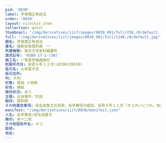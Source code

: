 ```yaml
---
pid: '0030'
label: 芋喰僧正魚説法
order: '0030'
layout: nishikie_item
collection: qatar
thumbnail: "/img/derivatives/iiif/images/0030_001/full/250,/0/default.jpg"
full: "/img/derivatives/iiif/images/0030_001/full/1140,/0/default.jpg"
題名: 芋喰僧正魚説法
書名: 維新前後諷刺画　一
所蔵機関: 東京大学史料編纂所
請求記号: '0380-17-1-(30)'
画工名: 一恵斎芳幾戯画印
和暦年月日: 安政６年１２月(18590120550)
版元名: 山本屋平吉
版元住所: 
判: 大判
形態: 竪絵 ２枚続
彩色: 錦絵
検印状況: あり
主題: 社会事件／珍説
細目: 風刺画
その他書誌事項: 仮名垣魯文の狂歌、岳亭春信の戯誌、安政６年１１月「タコ大いにつれ、魚店毎にこの魚を商ふ」と武江年表にあり、芋酒屋（おでんや）でタコを出したからであろう
manifest: "/img/derivatives/iiif/0030/manifest.json"
人名: 岳亭春信/仮名垣魯文
検印: 未十二改
その他固有件名: タコ
彫師: 
地名: 
---
```

